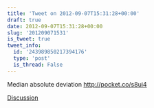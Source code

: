 ```yaml
---
title: 'Tweet on 2012-09-07T15:31:28+00:00'
draft: true
date: 2012-09-07T15:31:28+00:00
slug: '201209071531'
is_tweet: true
tweet_info:
  id: '243989850217394176'
  type: 'post'
  is_thread: False
---
```




Median absolute deviation <http://pocket.co/s8ui4>

[Discussion](https://x.com/sytelus/status/243989850217394176)

